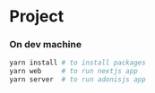 # Project


### On dev machine

```bash
yarn install # to install packages
yarn web     # to run nextjs app
yarn server  # to run adonisjs app
```

